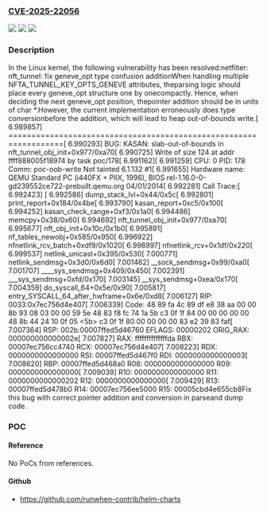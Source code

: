 ### [CVE-2025-22056](https://cve.mitre.org/cgi-bin/cvename.cgi?name=CVE-2025-22056)
![](https://img.shields.io/static/v1?label=Product&message=Linux&color=blue)
![](https://img.shields.io/static/v1?label=Version&message=925d844696d9287f841d6b3e0ed62a35fb175970%3C%2031d49eb436f2da61280508d7adf8c9b473b967aa%20&color=brighgreen)
![](https://img.shields.io/static/v1?label=Vulnerability&message=n%2Fa&color=brighgreen)

### Description

In the Linux kernel, the following vulnerability has been resolved:netfilter: nft_tunnel: fix geneve_opt type confusion additionWhen handling multiple NFTA_TUNNEL_KEY_OPTS_GENEVE attributes, theparsing logic should place every geneve_opt structure one by onecompactly. Hence, when deciding the next geneve_opt position, thepointer addition should be in units of char *.However, the current implementation erroneously does type conversionbefore the addition, which will lead to heap out-of-bounds write.[    6.989857] ==================================================================[    6.990293] BUG: KASAN: slab-out-of-bounds in nft_tunnel_obj_init+0x977/0xa70[    6.990725] Write of size 124 at addr ffff888005f18974 by task poc/178[    6.991162][    6.991259] CPU: 0 PID: 178 Comm: poc-oob-write Not tainted 6.1.132 #1[    6.991655] Hardware name: QEMU Standard PC (i440FX + PIIX, 1996), BIOS rel-1.16.0-0-gd239552ce722-prebuilt.qemu.org 04/01/2014[    6.992281] Call Trace:[    6.992423]  <TASK>[    6.992586]  dump_stack_lvl+0x44/0x5c[    6.992801]  print_report+0x184/0x4be[    6.993790]  kasan_report+0xc5/0x100[    6.994252]  kasan_check_range+0xf3/0x1a0[    6.994486]  memcpy+0x38/0x60[    6.994692]  nft_tunnel_obj_init+0x977/0xa70[    6.995677]  nft_obj_init+0x10c/0x1b0[    6.995891]  nf_tables_newobj+0x585/0x950[    6.996922]  nfnetlink_rcv_batch+0xdf9/0x1020[    6.998997]  nfnetlink_rcv+0x1df/0x220[    6.999537]  netlink_unicast+0x395/0x530[    7.000771]  netlink_sendmsg+0x3d0/0x6d0[    7.001462]  __sock_sendmsg+0x99/0xa0[    7.001707]  ____sys_sendmsg+0x409/0x450[    7.002391]  ___sys_sendmsg+0xfd/0x170[    7.003145]  __sys_sendmsg+0xea/0x170[    7.004359]  do_syscall_64+0x5e/0x90[    7.005817]  entry_SYSCALL_64_after_hwframe+0x6e/0xd8[    7.006127] RIP: 0033:0x7ec756d4e407[    7.006339] Code: 48 89 fa 4c 89 df e8 38 aa 00 00 8b 93 08 03 00 00 59 5e 48 83 f8 fc 74 1a 5b c3 0f 1f 84 00 00 00 00 00 48 8b 44 24 10 0f 05 <5b> c3 0f 1f 80 00 00 00 00 83 e2 39 83 faf[    7.007364] RSP: 002b:00007ffed5d46760 EFLAGS: 00000202 ORIG_RAX: 000000000000002e[    7.007827] RAX: ffffffffffffffda RBX: 00007ec756cc4740 RCX: 00007ec756d4e407[    7.008223] RDX: 0000000000000000 RSI: 00007ffed5d467f0 RDI: 0000000000000003[    7.008620] RBP: 00007ffed5d468a0 R08: 0000000000000000 R09: 0000000000000000[    7.009039] R10: 0000000000000000 R11: 0000000000000202 R12: 0000000000000000[    7.009429] R13: 00007ffed5d478b0 R14: 00007ec756ee5000 R15: 00005cbd4e655cb8Fix this bug with correct pointer addition and conversion in parseand dump code.

### POC

#### Reference
No PoCs from references.

#### Github
- https://github.com/runwhen-contrib/helm-charts

